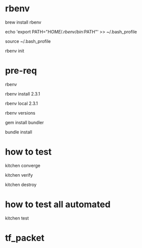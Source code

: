 

# rbenv

brew install rbenv

echo 'export PATH="$HOME/.rbenv/bin:$PATH"' >> ~/.bash_profile

source ~/.bash_profile

rbenv init

# pre-req

rbenv

rbenv install 2.3.1

rbenv local 2.3.1

rbenv versions

gem install bundler

bundle install


# how to test

kitchen converge

kitchen verify

kitchen destroy

# how to test all automated

kitchen test

# tf_packet
